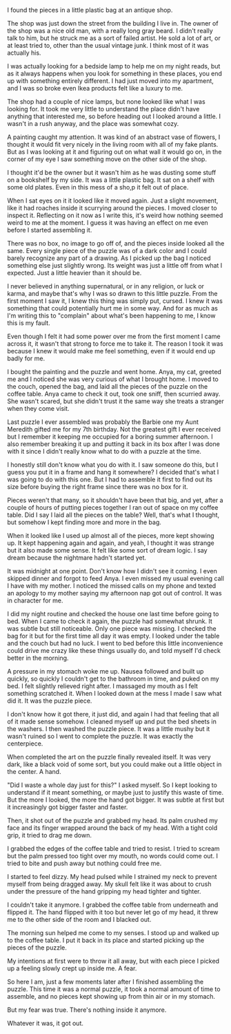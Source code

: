 I found the pieces in a little plastic bag at an antique shop. 

The shop was just down the street from the building I live in. The owner of the shop was a nice old man, with a really long gray beard. I didn't really talk to him, but he struck me as a sort of failed artist. He sold a lot of art, or at least tried to, other than the usual vintage junk. I think most of it was actually his. 

I was actually looking for a bedside lamp to help me on my night reads, but as it always happens when you look for something in these places, you end up with something entirely different. I had just moved into my apartment, and I was so broke even Ikea products felt like a luxury to me. 

The shop had a couple of nice lamps, but none looked like what I was looking for. It took me very little to understand the place didn't have anything that interested me, so before heading out I looked around a little. I wasn't in a rush anyway, and the place was somewhat cozy. 

A painting caught my attention. It was kind of an abstract vase of flowers, I thought it would fit very nicely in the living room with all of my fake plants. But as I was looking at it and figuring out on what wall it would go on, in the corner of my eye I saw something move on the other side of the shop.

 I thought it'd be the owner but it wasn't him as he was dusting some stuff on a bookshelf by my side. It was a little plastic bag. It sat on a shelf with some old plates. Even in this mess of a sho,p it felt out of place.

When I sat eyes on it it looked like it moved again. Just a slight movement, like it had roaches inside it scurrying around the pieces. I moved closer to inspect it. Reflecting on it now as I write this, it's weird how nothing seemed weird to me at the moment. I guess it was having an effect on me even before I started assembling it. 

There was no box, no image to go off of, and the pieces inside looked all the same. Every single piece of the puzzle was of a dark color and I could barely recognize any part of a drawing. As I picked up the bag I noticed something else just slightly wrong. Its weight was just a little off from what I expected. Just a little heavier than it should be.

I never believed in anything supernatural, or in any religion, or luck or karma, and maybe that's why I was so drawn to this little puzzle. From the first moment I saw it, I knew this thing was simply put, cursed. I knew it was something that could potentially hurt me in some way. And for as much as I'm writing this to "complain" about what's been happening to me, I know this is my fault. 

Even though I felt it had some power over me from the first moment I came across it, it wasn't that strong to force me to take it. The reason I took it was because I knew it would make me feel something, even if it would end up badly for me. 

I bought the painting and the puzzle and went home. Anya, my cat, greeted me and I noticed she was very curious of what I brought home. I moved to the couch, opened the bag, and laid all the pieces of the puzzle on the coffee table. Anya came to check it out, took one sniff, then scurried away. She wasn't scared, but she didn't trust it the same way she treats a stranger when they come visit. 

Last puzzle I ever assembled was probably the Barbie one my Aunt Meredith gifted me for my 7th birthday. Not the greatest gift I ever received but I remember it keeping me occupied for a boring summer afternoon. I also remember breaking it up and putting it back in its box after I was done with it since I didn't really know what to do with a puzzle at the time.

I honestly still don't know what you do with it. I saw someone do this, but I guess you put it in a frame and hang it somewhere? I decided that's what I was going to do with this one. But I had to assemble it first to find out its size before buying the right frame since there was no box for it. 

Pieces weren't that many, so it shouldn't have been that big, and yet, after a couple of hours of putting pieces together I ran out of space on my coffee table. Did I say I laid all the pieces on the table? Well, that's what I thought, but somehow I kept finding more and more in the bag. 

When it looked like I used up almost all of the pieces, more kept showing up. It kept happening again and again, and yeah, I thought it was strange but it also made some sense. It felt like some sort of dream logic. I say dream because the nightmare hadn't started yet. 

It was midnight at one point. Don't know how I didn't see it coming. I even skipped dinner and forgot to feed Anya. I even missed my usual evening call I have with my mother. I noticed the missed calls on my phone and texted an apology to my mother saying my afternoon nap got out of control. It was in character for me. 

I did my night routine and checked the house one last time before going to bed. When I came to check it again, the puzzle had somewhat shrunk. It was subtle but still noticeable. Only one piece was missing. I checked the bag for it but for the first time all day it was empty. I looked under the table and the couch but had no luck. I went to bed before this little inconvenience could drive me crazy like these things usually do, and told myself I'd check better in the morning.

A pressure in my stomach woke me up. Nausea followed and built up quickly, so quickly I couldn't get to the bathroom in time, and puked on my bed. I felt slightly relieved right after. I massaged my mouth as I felt something scratched it. When I looked down at the mess I made I saw what did it. It was the puzzle piece.

I don't know how it got there, it just did, and again I had that feeling that all of it made sense somehow. I cleaned myself up and put the bed sheets in the washers. I then washed the puzzle piece. It was a little mushy but it wasn't ruined so I went to complete the puzzle. It was exactly the centerpiece. 

When completed the art on the puzzle finally revealed itself. It was very dark, like a black void of some sort, but you could make out a little object in the center. A hand. 

"Did I waste a whole day just for this?" I asked myself. So I kept looking to understand if it meant something, or maybe just to justify this waste of time. But the more I looked, the more the hand got bigger. It was subtle at first but it increasingly got bigger faster and faster. 

Then, it shot out of the puzzle and grabbed my head. Its palm crushed my face and its finger wrapped around the back of my head. With a tight cold grip, it tried to drag me down. 

I grabbed the edges of the coffee table and tried to resist. I tried to scream but the palm pressed too tight over my mouth, no words could come out. I tried to bite and push away but nothing could free me. 

I started to feel dizzy. My head pulsed while I strained my neck to prevent myself from being dragged away. My skull felt like it was about to crush under the pressure of the hand gripping my head tighter and tighter. 

I couldn't take it anymore. I grabbed the coffee table from underneath and flipped it. The hand flipped with it too but never let go of my head, it threw me to the other side of the room and I blacked out. 

The morning sun helped me come to my senses. I stood up and walked up to the coffee table. I put it back in its place and started picking up the pieces of the puzzle. 

My intentions at first were to throw it all away, but with each piece I picked up a feeling slowly crept up inside me. A fear.

So here I am, just a few moments later after I finished assembling the puzzle. This time it was a normal puzzle, it took a normal amount of time to assemble, and no pieces kept showing up from thin air or in my stomach. 

But my fear was true. There's nothing inside it anymore. 

Whatever it was, it got out.